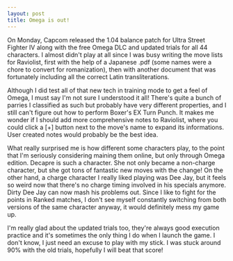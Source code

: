 ```yaml
---
layout: post
title: Omega is out!
---
```


On Monday, Capcom released the 1.04 balance patch for Ultra Street Fighter IV along with the free Omega DLC and updated trials for all 44 characters. I almost didn't play at all since I was busy writing the move lists for Raviolist, first with the help of a Japanese .pdf (some names were a chore to convert for romanization), then with another document that was fortunately including all the correct Latin transliterations.

Although I did test all of that new tech in training mode to get a feel of Omega, I must say I'm not sure I understood it all! There's quite a bunch of parries I classified as such but probably have very different properties, and I still can't figure out how to perform Boxer's EX Turn Punch. It makes me wonder if I should add more comprehensive notes to Raviolist, where you could click a [+] button next to the move's name to expand its informations. User created notes would probably be the best idea.

What really surprised me is how different some characters play, to the point that I'm seriously considering maining them online, but only through Omega edition. Decapre is such a character. She not only became a non-charge character, but she got tons of fantastic new moves with the change! On the other hand, a charge character I really liked playing was Dee Jay, but it feels so weird now that there's no charge timing involved in his specials anymore. Dirty Dee Jay can now mash his problems out. Since I like to fight for the points in Ranked matches, I don't see myself constantly switching from both versions of the same character anyway, it would definitely mess my game up.

I'm really glad about the updated trials too, they're always good execution practice and it's sometimes the only thing I do when I launch the game. I don't know, I just need an excuse to play with my stick. I was stuck around 90% with the old trials, hopefully I will beat that score!
